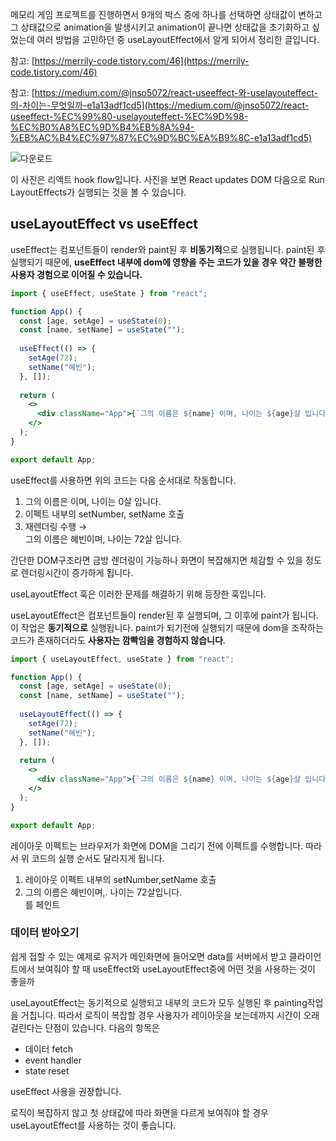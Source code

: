메모리 게임 프로젝트를 진행하면서 9개의 박스 중에 하나를 선택하면 상태값이 변하고 그 상태값으로 animation을 발생시키고 animation이 끝나면 상태값을 초기화하고 싶었는데 여러 방법을 고민하던 중 useLayoutEffect에서 알게 되어서 정리한 글입니다.

참고: [https://merrily-code.tistory.com/46](https://merrily-code.tistory.com/46)

참고: [https://medium.com/@jnso5072/react-useeffect-와-uselayouteffect-의-차이는-무엇일까-e1a13adf1cd5](https://medium.com/@jnso5072/react-useeffect-%EC%99%80-uselayouteffect-%EC%9D%98-%EC%B0%A8%EC%9D%B4%EB%8A%94-%EB%AC%B4%EC%97%87%EC%9D%BC%EA%B9%8C-e1a13adf1cd5)

![다운로드](https://user-images.githubusercontent.com/67263146/153022994-7ccba8f5-3132-46bd-8b35-e70a0cdc6744.png)

이 사진은 리액트 hook flow입니다. 사진을 보면 React updates DOM 다음으로 Run LayoutEffects가 실행되는 것을 볼 수 있습니다.

## useLayoutEffect vs useEffect

useEffect는 컴포넌트들이 render와 paint된 후 **비동기적**으로 실행됩니다. paint된 후 실행되기 때문에, **useEffect 내부에 dom에 영향을 주는 코드가 있을 경우** **약간 불평한 사용자 경험으로 이어질 수 있습니다.**

```jsx
import { useEffect, useState } from "react";

function App() {
  const [age, setAge] = useState(0);
  const [name, setName] = useState("");
  
  useEffect(() => {
    setAge(72);
    setName("혜빈");
  }, []);
  
  return (
    <>
      <div className="App">{`그의 이름은 ${name} 이며, 나이는 ${age}살 입니다.`}</div>
    </>
  );
}

export default App;
```

useEffect를 사용하면 위의 코드는 다음 순서대로 작동합니다.

1. <div>그의 이름은 이며, 나이는 0살 입니다.</div>
2. 이펙트 내부의 setNumber, setName 호출
3. 재렌더링 수행 → <div>그의 이름은 혜빈이며, 나이는 72살 입니다.</div>

간단한 DOM구조라면 금방 렌더링이 가능하나 화면이 복잡해지면 체감할 수 있을 정도로 렌더링시간이 증가하게 됩니다. 

useLayoutEffect 훅은 이러한 문제를 해결하기 위해 등장한 훅입니다.

useLayoutEffect은 컴포넌트들이 render된 후 실행되며, 그 이후에 paint가 됩니다. 이 작업은 **동기적으로** 실행됩니다. paint가 되기전에 실행되기 때문에 dom을 조작하는 코드가 존재하더라도 **사용자는 깜빡임을 경험하지 않습니다**.

```jsx
import { useLayoutEffect, useState } from "react";

function App() {
  const [age, setAge] = useState(0);
  const [name, setName] = useState("");
  
  useLayoutEffect(() => {
    setAge(72);
    setName("혜빈");
  }, []);
  
  return (
    <>
      <div className="App">{`그의 이름은 ${name} 이며, 나이는 ${age}살 입니다.`}</div>
    </>
  );
}

export default App;
```

레이아웃 이펙트는 브라우저가 화면에 DOM을 그리기 전에 이펙트를 수행합니다. 따라서 위 코드의 실행 순서도 달라지게 됩니다.

1. 레이아웃 이펙트 내부의 setNumber,setName 호출
2. <div>그의 이름은 혜빈이며,. 나이는 72살입니다.</div> 를 페인트

### 데이터 받아오기

쉽게 접할 수 있는 예제로 유저가 메인화면에 들어오면 data를 서버에서 받고 클라이언트에서 보여줘야 할 때 useEffect와 useLayoutEffect중에 어떤 것을 사용하는 것이 좋을까

useLayoutEffect는 동기적으로 실행되고 내부의 코드가 모두 실행된 후 painting작업을 거칩니다.  따라서 로직이 복잡할 경우 사용자가 레이아웃을 보는데까지 시간이 오래걸린다는 단점이 있습니다. 다음의 항목은 

- 데이터 fetch
- event handler
- state reset

useEffect 사용을 권장합니다.

로직이 복잡하지 않고 첫 상태값에 따라 화면을 다르게 보여줘야 할 경우 useLayoutEffect를 사용하는 것이 좋습니다.
